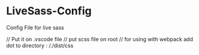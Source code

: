 # LiveSass-Config
Config File for live sass

// Put it on .vscode file 
// put scss file on root
// for using with webpack add dot to directory  : /./dist/css
